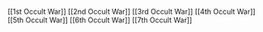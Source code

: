 [[1st Occult War]]
[[2nd Occult War]]
[[3rd Occult War]]
[[4th Occult War]]
[[5th Occult War]]
[[6th Occult War]]
[[7th Occult War]]
